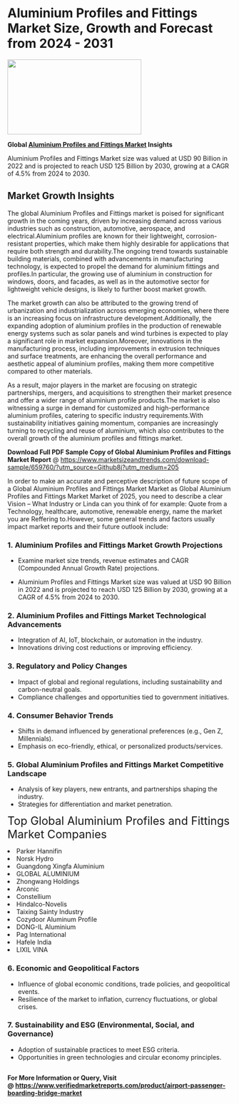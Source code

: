 <H1>Aluminium Profiles and Fittings Market Size, Growth and Forecast from 2024 - 2031</H1><img class="aligncenter size-medium wp-image-584254" src="https://thirdeyenews.in/wp-content/uploads/2024/09/Global-Market-Research-300x168.jpeg" alt="" width="300" height="168" /><p><strong>Global&nbsp;<a href="https://www.marketsizeandtrends.com/download-sample/659760/?utm_source=Github8j?utm_medium=205">Aluminium Profiles and Fittings Market</a> Insights</strong></p><p>Aluminium Profiles and Fittings Market size was valued at USD 90 Billion in 2022 and is projected to reach USD 125 Billion by 2030, growing at a CAGR of 4.5% from 2024 to 2030.</p><p><h2>Market Growth Insights</h2> <p>The global Aluminium Profiles and Fittings market is poised for significant growth in the coming years, driven by increasing demand across various industries such as construction, automotive, aerospace, and electrical.Aluminium profiles are known for their lightweight, corrosion-resistant properties, which make them highly desirable for applications that require both strength and durability.The ongoing trend towards sustainable building materials, combined with advancements in manufacturing technology, is expected to propel the demand for aluminium fittings and profiles.In particular, the growing use of aluminium in construction for windows, doors, and facades, as well as in the automotive sector for lightweight vehicle designs, is likely to further boost market growth.</p> <p>The market growth can also be attributed to the growing trend of urbanization and industrialization across emerging economies, where there is an increasing focus on infrastructure development.Additionally, the expanding adoption of aluminium profiles in the production of renewable energy systems such as solar panels and wind turbines is expected to play a significant role in market expansion.Moreover, innovations in the manufacturing process, including improvements in extrusion techniques and surface treatments, are enhancing the overall performance and aesthetic appeal of aluminium profiles, making them more competitive compared to other materials.</p> <p>As a result, major players in the market are focusing on strategic partnerships, mergers, and acquisitions to strengthen their market presence and offer a wider range of aluminium profile products.The market is also witnessing a surge in demand for customized and high-performance aluminium profiles, catering to specific industry requirements.With sustainability initiatives gaining momentum, companies are increasingly turning to recycling and reuse of aluminium, which also contributes to the overall growth of the aluminium profiles and fittings market.</p> <p><span class=""><strong>Download Full PDF Sample Copy of Global Aluminium Profiles and Fittings Market Report</strong> @ <a href="https://www.marketsizeandtrends.com/download-sample/659760/?utm_source=Github8j?utm_medium=205" target="_blank">https://www.marketsizeandtrends.com/download-sample/659760/?utm_source=Github8j?utm_medium=205</a></span></p><p>In order to make an accurate and perceptive description of future scope of a Global&nbsp;Aluminium Profiles and Fittings Market Market as Global&nbsp;Aluminium Profiles and Fittings Market Market of 2025, you need to describe a clear Vision &ndash; What Industry or Linda can you think of for example: Quote from a Technology, healthcare, automotive, renewable energy, name the market you are Reffering to.However, some general trends and factors usually impact market reports and their future outlook include:</p><h3>1.&nbsp;<strong>Aluminium Profiles and Fittings Market Growth Projections</strong></h3><ul><li>Examine market size trends, revenue estimates and CAGR (Compounded Annual Growth Rate) projections.</li><li><p>Aluminium Profiles and Fittings Market size was valued at USD 90 Billion in 2022 and is projected to reach USD 125 Billion by 2030, growing at a CAGR of 4.5% from 2024 to 2030.</p></li></ul><h3>2.&nbsp;<strong>Aluminium Profiles and Fittings Market Technological Advancements</strong></h3><ul><li>Integration of AI, IoT, blockchain, or automation in the industry.</li><li>Innovations driving cost reductions or improving efficiency.</li></ul><h3>3.&nbsp;<strong>Regulatory and Policy Changes</strong></h3><ul><li>Impact of global and regional regulations, including sustainability and carbon-neutral goals.</li><li>Compliance challenges and opportunities tied to government initiatives.</li></ul><h3>4.&nbsp;<strong>Consumer Behavior Trends</strong></h3><ul><li>Shifts in demand influenced by generational preferences (e.g., Gen Z, Millennials).</li><li>Emphasis on eco-friendly, ethical, or personalized products/services.</li></ul><h3>5.&nbsp;<strong>Global Aluminium Profiles and Fittings Market Competitive Landscape</strong></h3><ul><li>Analysis of key players, new entrants, and partnerships shaping the industry.</li><li>Strategies for differentiation and market penetration.</li></ul><p data-pm-slice="1 1 []"><span style="color: inherit; font-family: inherit; font-size: 25px;">Top Global Aluminium Profiles and Fittings Market Companies</span></p><div class="" data-test-id=""><p><li>Parker Hannifin</li><li> Norsk Hydro</li><li> Guangdong Xingfa Aluminium</li><li> GLOBAL ALUMINIUM</li><li> Zhongwang Holdings</li><li> Arconic</li><li> Constellium</li><li> Hindalco-Novelis</li><li> Taixing Sainty Industry</li><li> Cozydoor Aluminum Profile</li><li> DONG-IL Aluminium</li><li> Pag International</li><li> Hafele India</li><li> LIXIL VINA</li></p></div><h3>6.&nbsp;<strong>Economic and Geopolitical Factors</strong></h3><ul><li>Influence of global economic conditions, trade policies, and geopolitical events.</li><li>Resilience of the market to inflation, currency fluctuations, or global crises.</li></ul><h3>7.&nbsp;<strong>Sustainability and ESG (Environmental, Social, and Governance)</strong></h3><ul><li>Adoption of sustainable practices to meet ESG criteria.</li><li>Opportunities in green technologies and circular economy principles.</li></ul><h2><strong style="font-size: 14px;">For More Information or Query, Visit @&nbsp;</strong><a style="background-color: #ffffff; font-size: 14px;" href="https://www.marketsizeandtrends.com/report/aluminium-profiles-and-fittings-market/" target="_blank">https://www.verifiedmarketreports.com/product/airport-passenger-boarding-bridge-market</a></h2>